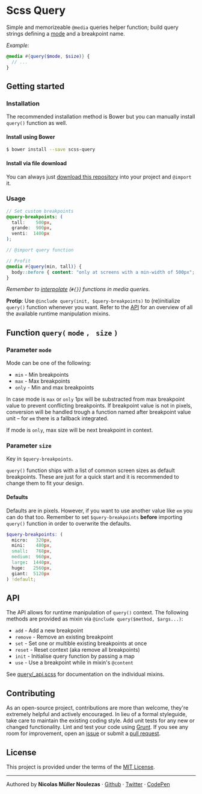 Scss Query
==========

Simple and memorizeable `@media` queries helper function; build query strings defining a [mode](#parameter-mode) and a breakpoint name.

_Example:_
```scss
@media #{query($mode, $size)} {
  // ...
}
```


## Getting started

### Installation

The recommended installation method is Bower but you can manually install `query()` function as well.

#### Install using Bower
```bash
$ bower install --save scss-query
```

#### Install via file download
You can always just [download this repository](https://github.com/nicolasmn/scss-query/archive/master.zip) into your project and `@import` it.


### Usage

```scss
// Set custom breakpoints
@query-breakpoints: (
  tall:    500px,
  grande:  900px,
  venti:  1400px
);

// @import query function

// Profit
@media #{query(min, tall)} {
  body::before { content: "only at screens with a min-width of 500px"; }
}
```

_Remember to [interpolate](http://sass-lang.com/documentation/file.SASS_REFERENCE.html#interpolation_) (`#{}`) functions in media queries._

**Protip**: Use `@include query(init, $query-breakpoints)` to (re)initialize `query()` function whenever you want. Refer to the [API](#api) for an overview of all the available runtime manipulation mixins.


## Function `query(` `mode` `, ` `size` `)`

### Parameter `mode`

Mode can be one of the following:

- `min` - Min breakpoints
- `max` - Max breakpoints
- `only` - Min and max breakpoints

In case mode is `max` or `only` 1px will be substracted from max breakpoint value to prevent conflicting breakpoints. If breakpoint value is not in pixels, conversion will be handled trough a function named after breakpoint value unit – for `em` there is a fallback integrated.

If mode is `only`, max size will be next breakpoint in context.

### Parameter `size`

Key in `$query-breakpoints`.

`query()` function ships with a list of common screen sizes as default breakpoints. These are just for a quick start and it is recommended to change them to fit your design.

#### Defaults
Defaults are in pixels. However, if you want to use another value like `em` you can do that too. Remember to set `$query-breakpoints` **before** importing `query()` function in order to overwrite the defaults.

```scss
$query-breakpoints: (
  micro:   320px,
  mini:    480px,
  small:   768px,
  medium:  960px,
  large:  1440px,
  huge:   2560px,
  giant:  5120px
) !default;
```


## API

The API allows for runtime manipulation of `query()` context. The following methods are provided as mixin via `@include query($method, $args...)`:

- `add` - Add a new breakpoint
- `remove` - Remove an existing breakpoint
- `set` - Set one or multible existing breakpoints at once
- `reset` - Reset context (aka remove all breakpoints)
- `init` - Initialise query function by passing a map
- `use` - Use a breakpoint while in mixin's `@content`

See [query/_api.scss](query/_api.scss) for documentation on the individual mixins.


## Contributing

As an open-source project, contributions are more than welcome, they're extremely helpful and actively encouraged. In lieu of a formal styleguide, take care to maintain the existing coding style. Add unit tests for any new or changed functionality. Lint and test your code using [Grunt](http://gruntjs.com/). If you see any room for improvement, open an [issue](https://github.com/nicolasmn/scss-query/issues) or submit a [pull request](https://github.com/nicolasmn/scss-query/pulls).


## License

This project is provided under the terms of the [MIT License](LICENSE).


---

Authored by **Nicolas Müller Noulezas** · [Github](https://github.com/nicolasmn) · [Twitter](https://twitter.com/nicolasmn) · [CodePen](https://codepen.com/nicolasmn)